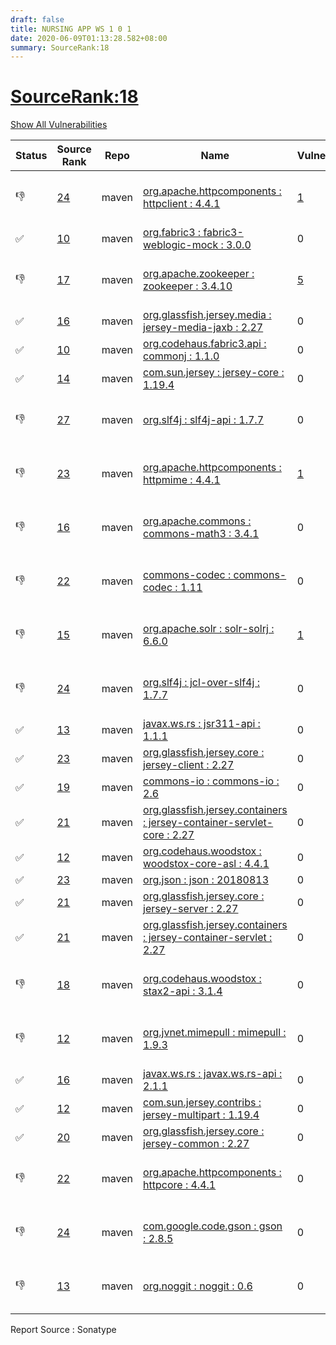 ```yaml
---
draft: false
title: NURSING APP WS 1 0 1
date: 2020-06-09T01:13:28.582+08:00
summary: SourceRank:18
---
```


# <u>SourceRank:18</u>

<a onclick="var x=document.getElementsByName('vulnerabilities');var y=[...x].filter(e=>e.style.display=='none').length==0?'none':'block';x.forEach(e=>e.style.display=y);this.innerHTML=y=='none'?'Show All Vulnerabilities':'Hide All Vulnerabilities'" href="javascript:void(0)">Show All Vulnerabilities</a>

| Status | Source<br/>Rank | Repo | Name | Vulnerabilities | Remarks |
| - | - | - | - | - | - |
|👎|[24](https://libraries.io/maven/org.apache.httpcomponents:httpclient/sourcerank)|maven|[org.apache.httpcomponents : httpclient : 4.4.1](https://mvnrepository.com/artifact/org.apache.httpcomponents/httpclient/4.4.1)|<a href="javascript:void(0)" onclick='var x=document.getElementById("org.apache.httpcomponentshttpclient4.4.1-vulnerabilities");x.style.display=x.style.display!="none"?"none":"block"'>1</a><div name='vulnerabilities' style='display:none' id='org.apache.httpcomponentshttpclient4.4.1-vulnerabilities'>[sonatype-2017-0359](/vulnerabilities/sonatype-2017-0359/)</div>|Newer version existed in the list|
|✅|[10](https://libraries.io/maven/org.fabric3:fabric3-weblogic-mock/sourcerank)|maven|[org.fabric3 : fabric3-weblogic-mock : 3.0.0](https://mvnrepository.com/artifact/org.fabric3/fabric3-weblogic-mock/3.0.0)|0||
|👎|[17](https://libraries.io/maven/org.apache.zookeeper:zookeeper/sourcerank)|maven|[org.apache.zookeeper : zookeeper : 3.4.10](https://mvnrepository.com/artifact/org.apache.zookeeper/zookeeper/3.4.10)|<a href="javascript:void(0)" onclick='var x=document.getElementById("org.apache.zookeeperzookeeper3.4.10-vulnerabilities");x.style.display=x.style.display!="none"?"none":"block"'>5</a><div name='vulnerabilities' style='display:none' id='org.apache.zookeeperzookeeper3.4.10-vulnerabilities'>[✅CVE-2019-17571](/vulnerabilities/cve-2019-17571/)<br />[CVE-2019-16869](/vulnerabilities/cve-2019-16869/)<br />[CVE-2019-20444](/vulnerabilities/cve-2019-20444/)<br />[CVE-2019-20445](/vulnerabilities/cve-2019-20445/)<br />[sonatype-2020-0029](/vulnerabilities/sonatype-2020-0029/)</div>|Newer version existed in the list|
|✅|[16](https://libraries.io/maven/org.glassfish.jersey.media:jersey-media-jaxb/sourcerank)|maven|[org.glassfish.jersey.media : jersey-media-jaxb : 2.27](https://mvnrepository.com/artifact/org.glassfish.jersey.media/jersey-media-jaxb/2.27)|0||
|✅|[10](https://libraries.io/maven/org.codehaus.fabric3.api:commonj/sourcerank)|maven|[org.codehaus.fabric3.api : commonj : 1.1.0](https://mvnrepository.com/artifact/org.codehaus.fabric3.api/commonj/1.1.0)|0||
|✅|[14](https://libraries.io/maven/com.sun.jersey:jersey-core/sourcerank)|maven|[com.sun.jersey : jersey-core : 1.19.4](https://mvnrepository.com/artifact/com.sun.jersey/jersey-core/1.19.4)|0||
|👎|[27](https://libraries.io/maven/org.slf4j:slf4j-api/sourcerank)|maven|[org.slf4j : slf4j-api : 1.7.7](https://mvnrepository.com/artifact/org.slf4j/slf4j-api/1.7.7)|0|Newer version existed in the list|
|👎|[23](https://libraries.io/maven/org.apache.httpcomponents:httpmime/sourcerank)|maven|[org.apache.httpcomponents : httpmime : 4.4.1](https://mvnrepository.com/artifact/org.apache.httpcomponents/httpmime/4.4.1)|<a href="javascript:void(0)" onclick='var x=document.getElementById("org.apache.httpcomponentshttpmime4.4.1-vulnerabilities");x.style.display=x.style.display!="none"?"none":"block"'>1</a><div name='vulnerabilities' style='display:none' id='org.apache.httpcomponentshttpmime4.4.1-vulnerabilities'>[sonatype-2017-0359](/vulnerabilities/sonatype-2017-0359/)</div>|Newer version existed in the list|
|👎|[16](https://libraries.io/maven/org.apache.commons:commons-math3/sourcerank)|maven|[org.apache.commons : commons-math3 : 3.4.1](https://mvnrepository.com/artifact/org.apache.commons/commons-math3/3.4.1)|0|Newer version existed in the list|
|👎|[22](https://libraries.io/maven/commons-codec:commons-codec/sourcerank)|maven|[commons-codec : commons-codec : 1.11](https://mvnrepository.com/artifact/commons-codec/commons-codec/1.11)|0|Newer version existed in the list|
|👎|[15](https://libraries.io/maven/org.apache.solr:solr-solrj/sourcerank)|maven|[org.apache.solr : solr-solrj : 6.6.0](https://mvnrepository.com/artifact/org.apache.solr/solr-solrj/6.6.0)|<a href="javascript:void(0)" onclick='var x=document.getElementById("org.apache.solrsolr-solrj6.6.0-vulnerabilities");x.style.display=x.style.display!="none"?"none":"block"'>1</a><div name='vulnerabilities' style='display:none' id='org.apache.solrsolr-solrj6.6.0-vulnerabilities'>[sonatype-2017-0359](/vulnerabilities/sonatype-2017-0359/)</div>|Newer version existed in the list|
|👎|[24](https://libraries.io/maven/org.slf4j:jcl-over-slf4j/sourcerank)|maven|[org.slf4j : jcl-over-slf4j : 1.7.7](https://mvnrepository.com/artifact/org.slf4j/jcl-over-slf4j/1.7.7)|0|Newer version existed in the list|
|✅|[13](https://libraries.io/maven/javax.ws.rs:jsr311-api/sourcerank)|maven|[javax.ws.rs : jsr311-api : 1.1.1](https://mvnrepository.com/artifact/javax.ws.rs/jsr311-api/1.1.1)|0||
|✅|[23](https://libraries.io/maven/org.glassfish.jersey.core:jersey-client/sourcerank)|maven|[org.glassfish.jersey.core : jersey-client : 2.27](https://mvnrepository.com/artifact/org.glassfish.jersey.core/jersey-client/2.27)|0||
|✅|[19](https://libraries.io/maven/commons-io:commons-io/sourcerank)|maven|[commons-io : commons-io : 2.6](https://mvnrepository.com/artifact/commons-io/commons-io/2.6)|0||
|✅|[21](https://libraries.io/maven/org.glassfish.jersey.containers:jersey-container-servlet-core/sourcerank)|maven|[org.glassfish.jersey.containers : jersey-container-servlet-core : 2.27](https://mvnrepository.com/artifact/org.glassfish.jersey.containers/jersey-container-servlet-core/2.27)|0||
|✅|[12](https://libraries.io/maven/org.codehaus.woodstox:woodstox-core-asl/sourcerank)|maven|[org.codehaus.woodstox : woodstox-core-asl : 4.4.1](https://mvnrepository.com/artifact/org.codehaus.woodstox/woodstox-core-asl/4.4.1)|0||
|✅|[23](https://libraries.io/maven/org.json:json/sourcerank)|maven|[org.json : json : 20180813](https://mvnrepository.com/artifact/org.json/json/20180813)|0||
|✅|[21](https://libraries.io/maven/org.glassfish.jersey.core:jersey-server/sourcerank)|maven|[org.glassfish.jersey.core : jersey-server : 2.27](https://mvnrepository.com/artifact/org.glassfish.jersey.core/jersey-server/2.27)|0||
|✅|[21](https://libraries.io/maven/org.glassfish.jersey.containers:jersey-container-servlet/sourcerank)|maven|[org.glassfish.jersey.containers : jersey-container-servlet : 2.27](https://mvnrepository.com/artifact/org.glassfish.jersey.containers/jersey-container-servlet/2.27)|0||
|👎|[18](https://libraries.io/maven/org.codehaus.woodstox:stax2-api/sourcerank)|maven|[org.codehaus.woodstox : stax2-api : 3.1.4](https://mvnrepository.com/artifact/org.codehaus.woodstox/stax2-api/3.1.4)|0|Newer version existed in the list|
|👎|[12](https://libraries.io/maven/org.jvnet.mimepull:mimepull/sourcerank)|maven|[org.jvnet.mimepull : mimepull : 1.9.3](https://mvnrepository.com/artifact/org.jvnet.mimepull/mimepull/1.9.3)|0|Newer version existed in the list|
|✅|[16](https://libraries.io/maven/javax.ws.rs:javax.ws.rs-api/sourcerank)|maven|[javax.ws.rs : javax.ws.rs-api : 2.1.1](https://mvnrepository.com/artifact/javax.ws.rs/javax.ws.rs-api/2.1.1)|0||
|✅|[12](https://libraries.io/maven/com.sun.jersey.contribs:jersey-multipart/sourcerank)|maven|[com.sun.jersey.contribs : jersey-multipart : 1.19.4](https://mvnrepository.com/artifact/com.sun.jersey.contribs/jersey-multipart/1.19.4)|0||
|✅|[20](https://libraries.io/maven/org.glassfish.jersey.core:jersey-common/sourcerank)|maven|[org.glassfish.jersey.core : jersey-common : 2.27](https://mvnrepository.com/artifact/org.glassfish.jersey.core/jersey-common/2.27)|0||
|👎|[22](https://libraries.io/maven/org.apache.httpcomponents:httpcore/sourcerank)|maven|[org.apache.httpcomponents : httpcore : 4.4.1](https://mvnrepository.com/artifact/org.apache.httpcomponents/httpcore/4.4.1)|0|Newer version existed in the list|
|👎|[24](https://libraries.io/maven/com.google.code.gson:gson/sourcerank)|maven|[com.google.code.gson : gson : 2.8.5](https://mvnrepository.com/artifact/com.google.code.gson/gson/2.8.5)|0|Newer version existed in the list|
|👎|[13](https://libraries.io/maven/org.noggit:noggit/sourcerank)|maven|[org.noggit : noggit : 0.6](https://mvnrepository.com/artifact/org.noggit/noggit/0.6)|0|Newer version existed in the list|


Report Source : Sonatype
